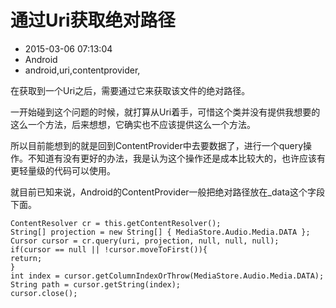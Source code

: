 # 通过Uri获取绝对路径
- 2015-03-06 07:13:04
- Android
- android,uri,contentprovider,

<!--markdown-->在获取到一个Uri之后，需要通过它来获取该文件的绝对路径。


<!--more-->


一开始碰到这个问题的时候，就打算从Uri着手，可惜这个类并没有提供我想要的这么一个方法，后来想想，它确实也不应该提供这么一个方法。

所以目前能想到的就是回到ContentProvider中去要数据了，进行一个query操作。不知道有没有更好的办法，我是认为这个操作还是成本比较大的，也许应该有更轻量级的代码可以使用。

就目前已知来说，Android的ContentProvider一般把绝对路径放在_data这个字段下面。


    ContentResolver cr = this.getContentResolver();
    String[] projection = new String[] { MediaStore.Audio.Media.DATA };
    Cursor cursor = cr.query(uri, projection, null, null, null);
    if(cursor == null || !cursor.moveToFirst()){
    return;
    }
    int index = cursor.getColumnIndexOrThrow(MediaStore.Audio.Media.DATA);
    String path = cursor.getString(index);
    cursor.close();

